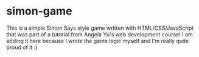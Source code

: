 # simon-game
This is a simple Simon Says style game written with HTML/CSS/JavaScript that was part of a tutorial from Angela Yu's web development course! I am adding it here because I wrote the game logic myself and I'm really quite proud of it :)
